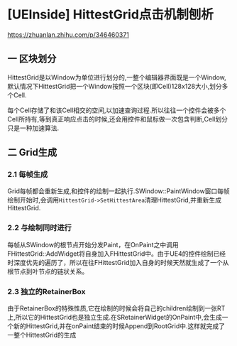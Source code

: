 # [UEInside] HittestGrid点击机制刨析

https://zhuanlan.zhihu.com/p/346460371

## 一 区块划分
HittestGrid是以Window为单位进行划分的,一整个编辑器界面既是一个Window, 默认情况下HittestGrid把一个Window按照一个区块(即Cell)128x128大小,划分多个Cell.

每个Cell存储了和该Cell相交的空间,以加速查询过程.所以往往一个控件会被多个Cell所持有,等到真正响应点击的时候,还会用控件和鼠标做一次包含判断,Cell划分只是一种加速算法.

## 二 Grid生成

### 2.1 每帧生成

Grid每帧都会重新生成,和控件的绘制一起执行.SWindow::PaintWindow窗口每帧绘制开始时,会调用`HittestGrid->SetHittestArea`清理HittestGrid,并重新生成HittestGrid.

### 2.2 与绘制同时进行

每帧从SWindow的根节点开始分发Paint，在OnPaint之中调用FHittestGrid::AddWidget将自身加入FHittestGrid中。由于UE4的控件绘制已经时深度优先的遍历了，所以在往FHittestGrid加入自身的时候天然就生成了一个从根节点到叶节点的链状关系。

### 2.3 独立的RetainerBox

由于RetainerBox的特殊性质,它在绘制的时候会将自己的children绘制到一张RT上,所以它的HittestGrid也是独立生成.在SRetainerWidget的OnPaint中,会生成一个新的HittestGrid,并在onPaint结束的时候Append到RootGrid中.这样就完成了一整个HittestGrid的生成